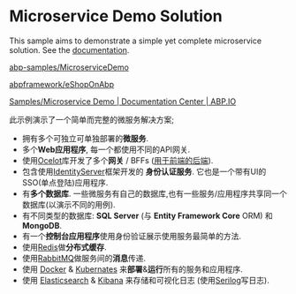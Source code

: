 # Microservice Demo Solution

This sample aims to demonstrate a simple yet complete microservice solution. See the [documentation](https://abp.io/documents/abp/latest/Samples/Microservice-Demo).

[abp-samples/MicroserviceDemo](https://github.com/abpframework/abp-samples/tree/master/MicroserviceDemo)

[abpframework/eShopOnAbp](https://github.com/abpframework/eShopOnAbp)

[Samples/Microservice Demo | Documentation Center | ABP.IO](https://docs.abp.io/zh-Hans/abp/latest/Samples/Microservice-Demo)



此示例演示了一个简单而完整的微服务解决方案;

- 拥有多个可独立可单独部署的**微服务**.
- 多个**Web应用程序**, 每一个都使用不同的API网关.
- 使用[Ocelot](https://github.com/ThreeMammals/Ocelot)库开发了多个**网关** / BFFs ([用于前端的后端](https://docs.microsoft.com/zh-cn/azure/architecture/patterns/backends-for-frontends)).
- 包含使用[IdentityServer](https://identityserver.io/)框架开发的 **身份认证服务**. 它也是一个带有UI的SSO(单点登陆)应用程序.
- 有**多个数据库**. 一些微服务有自己的数据库,也有一些服务/应用程序共享同一个数据库(以演示不同的用例).
- 有不同类型的数据库: **SQL Server** (与 **Entity Framework Core** ORM) 和 **MongoDB**.
- 有一个**控制台应用程序**使用身份验证展示使用服务最简单的方法.
- 使用[Redis](https://redis.io/)做**分布式缓存**.
- 使用[RabbitMQ](https://www.rabbitmq.com/)做服务间的**消息**传递.
- 使用 [Docker](https://www.docker.com/) & [Kubernates](https://kubernetes.io/) 来**部署**&**运行**所有的服务和应用程序.
- 使用 [Elasticsearch](https://www.elastic.co/products/elasticsearch) & [Kibana](https://www.elastic.co/products/kibana) 来存储和可视化日志 (使用[Serilog](https://serilog.net/)写日志).
